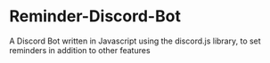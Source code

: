 # Reminder-Discord-Bot
A Discord Bot written in Javascript using the discord.js library, to set reminders in addition to other features

